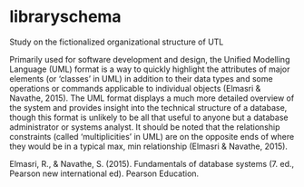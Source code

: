 # libraryschema
Study on the fictionalized organizational structure of UTL

Primarily used for software development and design, the Unified Modelling Language (UML)
format is a way to quickly highlight the attributes of major elements (or ‘classes’ in UML) in
addition to their data types and some operations or commands applicable to individual objects
(Elmasri & Navathe, 2015). The UML format displays a much more detailed overview of the
system and provides insight into the technical structure of a database, though this format is
unlikely to be all that useful to anyone but a database administrator or systems analyst. It should
be noted that the relationship constraints (called ‘multiplicities’ in UML) are on the opposite ends
of where they would be in a typical max, min relationship (Elmasri & Navathe, 2015).

Elmasri, R., & Navathe, S. (2015). Fundamentals of database systems (7. ed., Pearson new
international ed). Pearson Education.
